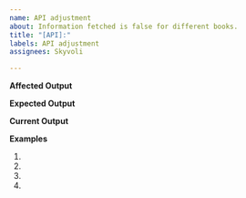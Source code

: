 ```yaml
---
name: API adjustment
about: Information fetched is false for different books.
title: "[API]:"
labels: API adjustment
assignees: Skyvoli

---
```


**Affected Output**
<!--- Tell us which information seems to be false -->

**Expected Output**
<!--- Tell us the correct information -->

**Current Output**

**Examples**
<!--- Provide multiple books or name of a series. ISBNs are preferred  -->
1.
2.
3.
4.

